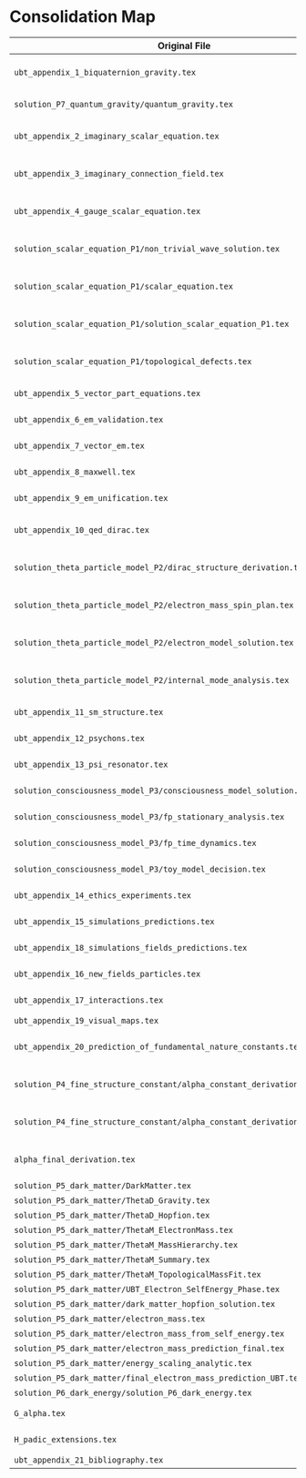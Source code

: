 # Consolidation Map
| Original File | Target Appendix | Notes |
|--------------|-----------------|-------|
| `ubt_appendix_1_biquaternion_gravity.tex` | A — Biquaternion Gravity | Merge with solution_P7_quantum_gravity/quantum_gravity.tex; clean integration of quantum gravity derivations. |
| `solution_P7_quantum_gravity/quantum_gravity.tex` | A — Biquaternion Gravity | Consolidate with main gravity appendix; shorten derivation steps, keep final results. |
| `ubt_appendix_2_imaginary_scalar_equation.tex` | B — Scalar and Imaginary Field Equations | Merge with ubt_appendix_3 and ubt_appendix_4; integrate scalar equation solutions. |
| `ubt_appendix_3_imaginary_connection_field.tex` | B — Scalar and Imaginary Field Equations | Part of scalar/imaginary field theory; merge with scalar equation solutions. |
| `ubt_appendix_4_gauge_scalar_equation.tex` | B — Scalar and Imaginary Field Equations | Include gauge aspects; unify notation. |
| `solution_scalar_equation_P1/non_trivial_wave_solution.tex` | B — Scalar and Imaginary Field Equations | Include relevant wave solutions. |
| `solution_scalar_equation_P1/scalar_equation.tex` | B — Scalar and Imaginary Field Equations | Include derivation summary. |
| `solution_scalar_equation_P1/solution_scalar_equation_P1.tex` | B — Scalar and Imaginary Field Equations | Integrate key results. |
| `solution_scalar_equation_P1/topological_defects.tex` | B — Scalar and Imaginary Field Equations | Include as subsection on topological aspects. |
| `ubt_appendix_5_vector_part_equations.tex` | C — Electromagnetism | Merge with ubt_appendix_6 to ubt_appendix_9. |
| `ubt_appendix_6_em_validation.tex` | C — Electromagnetism | Keep validation examples; merge into narrative flow. |
| `ubt_appendix_7_vector_em.tex` | C — Electromagnetism | Integrate into EM derivations. |
| `ubt_appendix_8_maxwell.tex` | C — Electromagnetism | Include as main Maxwell equations section. |
| `ubt_appendix_9_em_unification.tex` | C — Electromagnetism | Conclude EM section with unification results. |
| `ubt_appendix_10_qed_dirac.tex` | D — Quantum Electrodynamics (QED) | Merge with solution_theta_particle_model_P2 content. |
| `solution_theta_particle_model_P2/dirac_structure_derivation.tex` | D — Quantum Electrodynamics (QED) | Shorten derivation, keep main steps. |
| `solution_theta_particle_model_P2/electron_mass_spin_plan.tex` | D — Quantum Electrodynamics (QED) | Include spin structure analysis. |
| `solution_theta_particle_model_P2/electron_model_solution.tex` | D — Quantum Electrodynamics (QED) | Merge into main QED section. |
| `solution_theta_particle_model_P2/internal_mode_analysis.tex` | D — Quantum Electrodynamics (QED) | Include as subsection on internal modes. |
| `ubt_appendix_11_sm_structure.tex` | E — Standard Model Structure | Retain structure overview; integrate QCD/Higgs if present. |
| `ubt_appendix_12_psychons.tex` | F — Psychons and Theta Field | Merge with ubt_appendix_13 and consciousness model solutions. |
| `ubt_appendix_13_psi_resonator.tex` | F — Psychons and Theta Field | Include experimental/technical aspects. |
| `solution_consciousness_model_P3/consciousness_model_solution.tex` | F — Psychons and Theta Field | Integrate theory and application aspects. |
| `solution_consciousness_model_P3/fp_stationary_analysis.tex` | F — Psychons and Theta Field | Summarize stationary analysis results. |
| `solution_consciousness_model_P3/fp_time_dynamics.tex` | F — Psychons and Theta Field | Include time dynamics as a subsection. |
| `solution_consciousness_model_P3/toy_model_decision.tex` | F — Psychons and Theta Field | Include as example. |
| `ubt_appendix_14_ethics_experiments.tex` | G — Ethics and Experiments | Keep as is; ensure style consistency. |
| `ubt_appendix_15_simulations_predictions.tex` | H — Simulations and Predictions | Merge with ubt_appendix_18. |
| `ubt_appendix_18_simulations_fields_predictions.tex` | H — Simulations and Predictions | Integrate into simulations narrative. |
| `ubt_appendix_16_new_fields_particles.tex` | I — New Fields and Particles | Merge with ubt_appendix_17. |
| `ubt_appendix_17_interactions.tex` | I — New Fields and Particles | Integrate interactions description. |
| `ubt_appendix_19_visual_maps.tex` | J — Visual Maps | Keep visuals with explanatory text. |
| `ubt_appendix_20_prediction_of_fundamental_nature_constants.tex` | K — Prediction of Fundamental Constants | Merge with alpha derivations and P4 solutions. |
| `solution_P4_fine_structure_constant/alpha_constant_derivation.tex` | K — Prediction of Fundamental Constants | Include as derivation subsection. |
| `solution_P4_fine_structure_constant/alpha_constant_derivation_precise.tex` | K — Prediction of Fundamental Constants | Include precise derivation details. |
| `alpha_final_derivation.tex` | K — Prediction of Fundamental Constants | Merge with alpha parameter appendix if needed. |
| `solution_P5_dark_matter/DarkMatter.tex` | L — Dark Matter | Merge all P5 solutions into one appendix. |
| `solution_P5_dark_matter/ThetaD_Gravity.tex` | L — Dark Matter | Integrate gravitational aspects. |
| `solution_P5_dark_matter/ThetaD_Hopfion.tex` | L — Dark Matter | Include Hopfion solution. |
| `solution_P5_dark_matter/ThetaM_ElectronMass.tex` | L — Dark Matter | Merge electron mass linkages. |
| `solution_P5_dark_matter/ThetaM_MassHierarchy.tex` | L — Dark Matter | Include mass hierarchy discussion. |
| `solution_P5_dark_matter/ThetaM_Summary.tex` | L — Dark Matter | Keep as summary. |
| `solution_P5_dark_matter/ThetaM_TopologicalMassFit.tex` | L — Dark Matter | Include as subsection. |
| `solution_P5_dark_matter/UBT_Electron_SelfEnergy_Phase.tex` | L — Dark Matter | Include relevant phase analysis. |
| `solution_P5_dark_matter/dark_matter_hopfion_solution.tex` | L — Dark Matter | Merge with Hopfion content. |
| `solution_P5_dark_matter/electron_mass.tex` | L — Dark Matter | Integrate with electron mass derivations. |
| `solution_P5_dark_matter/electron_mass_from_self_energy.tex` | L — Dark Matter | Include as subsection. |
| `solution_P5_dark_matter/electron_mass_prediction_final.tex` | L — Dark Matter | Include final prediction. |
| `solution_P5_dark_matter/energy_scaling_analytic.tex` | L — Dark Matter | Integrate as analytic scaling section. |
| `solution_P5_dark_matter/final_electron_mass_prediction_UBT.tex` | L — Dark Matter | Include in conclusions. |
| `solution_P6_dark_energy/solution_P6_dark_energy.tex` | M — Dark Energy | Standalone appendix. |
| `G_alpha.tex` | N — Alpha Parameter | New appendix based on alpha derivations and results. |
| `H_padic_extensions.tex` | O — p-adic Extensions | New appendix; draft from scratch. |
| `ubt_appendix_21_bibliography.tex` | P — Bibliography | Keep bibliography as final appendix. |
